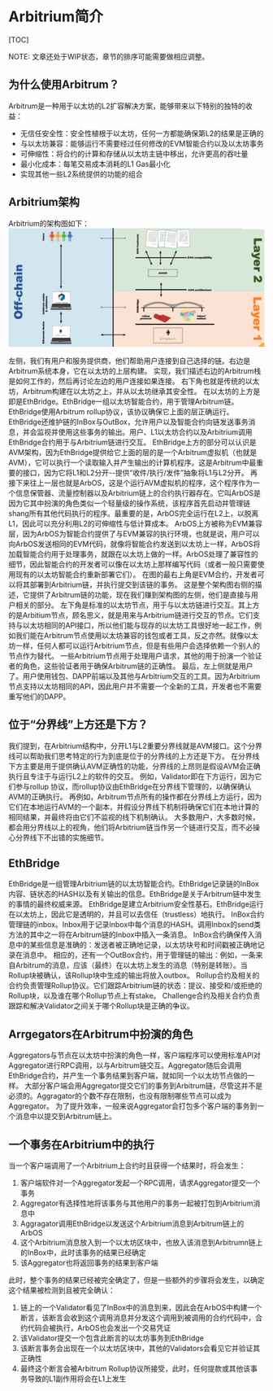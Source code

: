 # Arbitrium简介

[TOC]

NOTE: 文章还处于WIP状态，章节的排序可能需要做相应调整。

## 为什么使用Arbitrum？
Arbitrum是一种用于以太坊的L2扩容解决方案，能够带来以下特别的独特的收益：
  - 无信任安全性：安全性植根于以太坊，任何一方都能确保第L2的结果是正确的
  - 与以太坊兼容：能够运行不需要经过任何修改的EVM智能合约以及以太坊事务
  - 可伸缩性：将合约的计算和存储从以太坊主链中移出，允许更高的吞吐量
  - 最小化成本：每笔交易成本消耗的L1 Gas最小化
  - 实现其他一些L2系统提供的功能的组合

## Arbitrium架构
Arbitrium的架构图如下：
![Arbitrium架构图](./images/Arbitrium_Architecture.png)

左侧，我们有用户和服务提供商，他们帮助用户连接到自己选择的链。右边是Arbitrum系统本身，它在以太坊的上层构建。
实现，我们描述右边的Arbitrum栈是如何工作的，然后再讨论左边的用户连接如果连接。
右下角也就是传统的以太坊，Arbitrum构建在以太坊之上，并从以太坊继承其安全性。
在以太坊的上方是即是EthBridge。EthBridge一组以太坊智能合约，用于管理Arbitrum链。EthBridge使用Arbitrum rollup协议，该协议确保它上面的层正确运行。EthBridge还维护链的InBox与OutBox，允许用户以及智能合约向链发送事务消息，并会监视并使用这些事务的输出。用户、L1以太坊合约以及Arbitrium调用EthBridge合约用于与Arbitrium链进行交互。
EthBridge上方的部分可以认识是AVM架构，因为EthBridge提供给它上面的层的是一个Arbitrum虚拟机（也就是AVM），它可以执行一个读取输入并产生输出的计算机程序。这是Arbitrum中最重要的接口，因为它将L1和L2分开--提供“收件/执行/发件”抽象将L1与L2分开。
再接下来往上一层也就是ArbOS，这是个运行AVM虚拟机的程序，这个程序作为一个信息保管器、流量控制器以及Arbitrium链上的合约执行器存在。它叫ArbOS是因为它其中扮演的角色类似一个轻量级的操作系统，该程序首先启动并管理链shang所有其他代码执行的程序。最重要的是，ArbOS完全运行在L2上，以脱离L1，因此可以充分利用L2的可伸缩性与低计算成本。
ArbOS上方被称为EVM兼容层，因为ArbOS为智能合约提供了与EVM兼容的执行环境，也就是说，用户可以向ArbOS发送相同的EVM代码，就像将智能合约发送到以太坊上一样，ArbOS将加载智能合约用于处理事务，就跟在以太坊上做的一样。ArbOS处理了兼容性的细节，因此智能合约的开发者可以像在以太坊上那样编写代码（或者一般只需要使用现有的以太坊智能合约重新部署它们）。
在图的最右上角是EVM合约，开发者可以将其部署到Arbitrium链，并执行提交到该链的事务。
这是整个架构图右侧的描述，它提供了Arbitrum链的功能，现在我们赚到架构图的左侧，他们是直接与用户相关的部分。
左下角是标准的以太坊节点，用于与以太坊链进行交互。其上方的是Arbitium节点，顾名思义，就是用来与Arbitrium链进行交互的节点。它们支持与以太坊相同的API接口，所以他们能与现存的以太坊工具很好地一起工作，例如我们能在Arbitrum节点使用以太坊兼容的钱包或者工具，反之亦然。就像以太坊一样，任何人都可以运行Arbitrium节点，但是有些用户会选择依赖一个别人的节点作为替代。
一些Arbitrium节点用于处理用户请求，其他的用于扮演一个验证者的角色，这些验证者用于确保Arbitrum链的正确性。
最后，左上侧就是用户了。用户使用钱包、DAPP前端以及其他与Arbitrium交互的工具。因为Arbitrium节点支持以太坊相同的API，因此用户并不需要一个全新的工具，开发者也不需要重写他们的DAPP。

## 位于“分界线”上方还是下方？
我们提到，在Arbitrium结构中，分开L1与L2重要分界线就是AVM接口。这个分界线可以帮助我们思考特定的行为到底是位于的分界线的上方还是下方。
在分界线下方主要是用于提供确认AVM正确性的功能，分界线的上昂则是假设AVM会正确执行且专注于与运行L2上的软件的交互。
例如，Validator即在下方运行，因为它们参与rollup 协议，而rollup协议由EthBridge在分界线下管理的，以确保确认AVM的正确执行。
再例如，Arbitrum节点所有的操作都在分界线上方运行，因为它们在本地运行AVM的一个副本，并假设分界线下机制将确保它们在本地计算的相同结果，并最终将由它们不监视的线下机制确认。
大多数用户，大多数时候，都会用分界线以上的视角，他们将Arbitrium链当作另一个链进行交互，而不必操心分界线下不出错的实施细节。

## EthBridge
EthBridge是一组管理Arbitrium链的以太坊智能合约。EthBridge记录链的InBox内容、链状态的HASH以及有关输出的信息。EthBridge是关于Arbitrum链中发生的事情的最终权威来源。
EthBridge是建立Arbitrium安全性基石。EthBridge运行在以太坊上，因此它是透明的，并且可以去信任（trustless）地执行。
InBox合约管理链的inbox。Inbox用于记录Inbox中每个消息的HASH。调用Inbox的send类方法的其中之一将在Arbitrum链的Inbox中插入一条消息。
InBox合约确保传入消息中的某些信息是准确的：发送者被正确地记录，以太坊块号和时间戳被正确地记录在消息中。
相应的，还有一个OutBox合约，用于管理链的输出：例如，一条来自Arbitrum的消息，应该（最终）在以太坊上发生的消息（特别是转账）。当Rollup块被确认，该Rollup块中生成的输出将放入outbox。
Rollup合约及相关的合约负责管理Rollup协议。它们跟踪Arbitrium链的状态：提议、接受和/或拒绝的Rollup块，以及谁在哪个Rollup节点上有stake。
Challenge合约及相关合约负责跟踪和解决Validator之间关于哪个Rollup块是正确的争议。

## Arrgegators在Arbitrum中扮演的角色
Aggregators与节点在以太坊中扮演的角色一样，客户端程序可以使用标准API对Aggregator进行RPC调用，以与Arbitrum链交互。Aggregator随后会调用EthBridge合约，并产生一个事务结果到客户端，就如同一个以太坊节点做的一样。
大部分客户端会用Aggregator提交它们的事务到Arbitrum链，尽管这并不是必须的。Aggragator的个数不存在限制，也没有限制哪些节点可以成为Aggregator。
为了提升效率，一般来说Aggregator会打包多个客户端的事务到一个消息中以提交到Arbitrum链上。

## 一个事务在Arbitrium中的执行
当一个客户端调用了一个Arbitrium上合约时且获得一个结果时，将会发生：
  1. 客户端软件对一个Aggregator发起一个RPC调用，请求Aggregator提交一个事务
  2. Aggregator有选择性地将该事务与其他用户的事务一起被打包到Arbitrium消息中
  3. Aggragator调用EthBridge以发送这个Arbitrium消息到Arbitrum链上的ArbOS
  4. 这个Arbitrium消息放入到一个以太坊区块中，也放入该消息到Arbitrumn链上的InBox中，此时该事务的结果已经确定
  5. 该Aggregator也将返回事务的结果到客户端

此时，整个事务的结果已经被完全确定了，但是一些额外的步骤将会发生，以确定这个结果被检测到且被完全确认：
  1. 链上的一个Validator看见了InBox中的消息到来，因此会在ArbOS中构建一个断言，该断言会收到这个调用消息并分发这个调用到被调用的合约代码中，合约代码会被执行，ArbOS也会发出一个交易凭证
  2. 该Validator提交一个包含此断言的以太坊事务到EthBridge
  3. 该断言事务会出现在一个以太坊区块中，其他的Validators会看见它并验证其正确性
  4. 最终这个断言会被Arbitrum Rollup协议所接受，此时，任何提款或其他该事务导致的L1副作用将会在L1上发生

